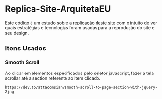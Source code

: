 # Replica-Site-ArquitetaEU

Este código é um estudo sobre a replicação [deste site](http://arquiteturaeu.com.br/) com o intuito de ver quais estratégias e tecnologias foram usadas para a reprodução do site e seu design.

## Itens Usados

### Smooth Scroll

Ao clicar em elementos especificados pelo seletor javascript, fazer a tela scrollar até a section referente ao item clicado.

```
https://dev.to/attacomsian/smooth-scroll-to-page-section-with-jquery-2jng
```